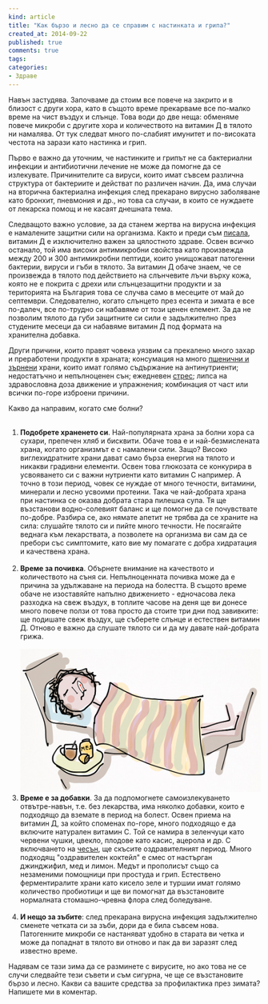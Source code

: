 ```yaml
---
kind: article
title: "Как бързо и лесно да се справим с настинката и грипа?"
created_at: 2014-09-22 
published: true
comments: true
tags:
categories:
- Здраве
--- 
```

Навън застудява. Започваме да стоим все повече на закрито и в близост с други хора, като в същото време прекарваме все по-малко време на чист въздух и слънце. Това води до две неща: обменяме повече микроби с другите хора и количеството на витамин Д в тялото ни намалява. От тук следват много по-слабият имунитет и по-високата честота на зарази като настинка и грип.

Първо е важно да уточним, че настинките и грипът не са бактериални инфекции и антибиотични лечение не може да помогне да се излекувате. Причинителите са вируси, които имат съвсем различна структура от бактериите и действат по различен начин. Да, има случаи на вторична бактериална инфекция след прекарано вирусно заболяване като бронхит, пневмония и др., но това са случаи, в които се нуждаете от лекарска помощ и не касаят днешната тема.

<!-- more -->

Следващото важно условие, за да станем жертва на вирусна инфекция е намалените защитни сили на организма. Както и преди съм [писала](), витамин Д е изключително важен за цялостното здраве. Освен всичко останало, той има високи антимикробни свойства като произвежда между 200 и 300 антимикробни пептиди, които унищожават патогенни бактерии, вируси и гъби в тялото. За витамин Д обаче знаем, че се произвежда в тялото под действието на слънчевите лъчи върху кожа, която не е покрита с дрехи или слънцезащитни продукти и за територията на България това се случва само в месеците от май до септември. Следователно, когато слънцето през есента и зимата е все по-далеч, все по-трудно си набавяме от този ценен елемент. За да не позволим тялото да губи защитните си сили е задължително през студените месеци да си набавяме витамин Д под формата на хранителна добавка.

Други причини, които правят човека уязвим са прекалено много захар и преработени продукти в храната; консумация на много [пшенични и зърнени](/blog/2014-08-24-%D0%BF%D1%8A%D0%BB%D0%BD%D0%BE%D0%B7%D1%8A%D1%80%D0%BD%D0%B5%D1%81%D1%82-%D1%85%D0%BB%D1%8F%D0%B1/) храни, които имат голямо съдържание на антинутриенти; недостатъчно и непълноценен сън; ежедневен [стрес](/blog/2014-06-29-%D1%81%D1%82%D1%80%D0%B5%D1%81%D1%8A%D1%82/); липса на здравословна доза движение и упражнения; комбинация от част или всички по-горе изброени причини.

Какво да направим, когато сме болни?<br /><br />
1. **Подобрете храненето си**. Най-популярната храна за болни хора са сухари, препечен хляб и бисквити. Обаче това е и най-безмислената храна, когато организмът е с намалени сили. Защо? Високо виглехидратните храни дават само бърза енергия на тялото и никакви градивни елементи. Освен това глюкозата се конкурира в усвояването си с важни нутриенти като витамин С например. А точно в този период, човек се нуждае от много течности, витамини, минерали и лесно усвоими протеини. Така че най-добрата храна при настинка се оказва добрата стара пилешка супа. Тя ще възстанови водно-солевият баланс и ще помогне да се почувствате по-добре. Разбира се, ако нямате апетит не трябва да се храните на сила: слушайте тялото си и пийте много течности. Не посягайте веднага към лекарствата, а позволете на организма ви сам да се пребори със симптомите, като вие му помагате с добра хидратация и качествена храна.<br /><br />
2. **Време за почивка**. Обърнете внимание на качеството и количеството на съня си. Непълноценната почивка може да е причина за удължаване на периода на болестта. В същото време обаче не изоставяйте напълно движението - едночасова лека разходка на свеж въздух, в топлите часове на деня ще ви донесе много повече ползи от това просто да стоите три дни под завивките: ще подишате свеж въздух, ще съберете слънце и естествен витамин Д. Отново е важно да слушате тялото си и да му давате най-добрата грижа.<br /><br />
![Настинка](/images/posts/Cold.jpg)<br />
3. **Време е за добавки**. За да подпомогнете самоизлекуването отвътре-навън, т.е. без лекарства, има няколко добавки, които е подходящо да вземате в период на болест. Освен приема на витамин Д, за който споменах по-горе, много подходящо е да включите натурален витамин С. Той се намира в зеленчуци като червени чушки, цвекло, плодове като касис, ацерола и др. С включването на [чесън](/blog/2014-09-14-%D1%87%D0%B5%D1%81%D1%8A%D0%BD/), ще скъсите оздравителният период. Много подходящ "оздравителен коктейл" е смес от настърган джинджифил, мед и лимон. Медът и прополисът също са незаменими помощници при простуда и грип. Естествено ферментиралите храни като кисело зеле и туршии имат голямо количество пробиотици и ще ви помогнат да възстановите нормалната стомашно-чревна флора след боледуване.<br /><br />
4. **И нещо за зъбите**: след прекарана вирусна инфекция задължително сменете четката си за зъби, дори да е била съвсем нова. Патогенните микроби се настаняват удобно в старата ви четка и може да попаднат в тялото ви отново и пак да ви заразят след известно време.

Надявам се тази зима да се разминете с вирусите, но ако това не се случи следвайте тези съвети и съм сигурна, че ще се възстановите бързо и лесно.
Какви са вашите средства за профилактика през зимата? Напишете ми в коментар.